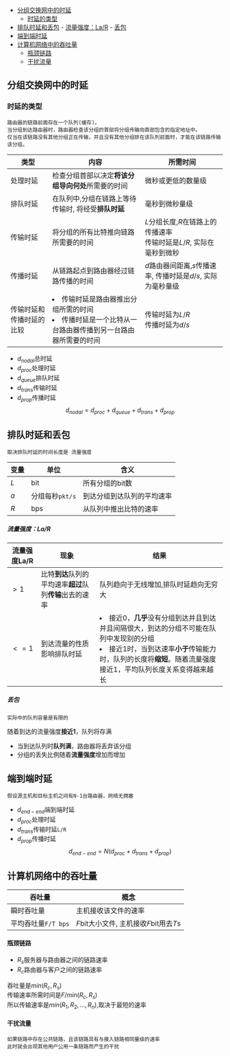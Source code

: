 - [分组交换网中的时延](#分组交换网中的时延)
  - [时延的类型](#时延的类型)
- [排队时延和丢包](#排队时延和丢包)
      - [流量强度：La/R](#流量强度lar)
      - [丢包](#丢包)
- [端到端时延](#端到端时延)
- [计算机网络中的吞吐量](#计算机网络中的吞吐量)
    - [瓶颈链路](#瓶颈链路)
    - [干扰流量](#干扰流量)

## 分组交换网中的时延
### 时延的类型
    路由器的链路前面存在一个队列(缓存)。
    当分组到达路由器时，路由器检查该分组的首部将分组传输向首部包含的指定地址中。
    仅当在该链路没有其他分组正在传输，并且没有其他分组排在该队列前面时，才能在该链路传输该分组。

|类型|内容|所需时间|
|---|---|---|
|处理时延|检查分组首部以决定**将该分组导向何处**所需要的时间|微秒或更低的数量级|
|排队时延|在队列中,分组在链路上等待传输时, 将经受**排队时延**|毫秒到微秒量级|
|传输时延|将分组的所有比特推向链路所需要的时间|$L$分组长度,$R$在链路上的传播速率<br>传输时延是$L/R$, 实际在毫秒到微秒|
|传播时延|从链路起点到路由器经过链路传播的时间|$d$路由器间距离,$s$传播速率, 传播时延是$d/s$, 实际为毫秒量级|
|传输时延和传播时延的比较|<li>传输时延是路由器推出分组所需的时间<li>传播时延是一个比特从一台路由器传播到另一台路由器所需要的时间|传输时延为$L/R$<br>传播时延为$d/s$|

- $d_{nodal}$总时延
- $d_{proc}$处理时延
- $d_{queue}$排队时延
- $d_{trans}$传输时延
- $d_{prop}$传播时延
$$
d_{nodal}=d_{proc}+d_{queue}+d_{trans}+d_{prop}
$$
## 排队时延和丢包
    取决排队时延的时间长度是 流量强度

|变量|单位|含义|
|---|---|---|
|$L$|bit|所有分组的bit数|
|$a$|分组每秒`pkt/s`|到达分组到达队列的平均速率|
|$R$|bps|从队列中推出比特的速率|
##### 流量强度：La/R
|流量强度La/R|现象|结果|
|---|---|---|
|$>1$|比特**到达**队列的平均速率**超过**队列**传输**出去的速率|队列趋向于无线增加,排队时延趋向无穷大|
|$<=1$|到达流量的性质影响排队时延|<li>接近0，**几乎**没有分组到达并且到达并且间隔很大，到达的分组不可能在队列中发现别的分组<li>接近1时，当到达速率**小于**传输能力时，队列的长度将**缩短**。随着流量强度接近1，平均队列长度关系变得越来越长|
##### 丢包
    实际中的队列容量是有限的

随着到达的流量强度**接近1**，队列将存满
- 当到达队列时**队列满**，路由器将丢弃该分组
- 分组的丢失比例随着**流量强度**增加而增加
## 端到端时延
    假设源主机和目标主机之间有N-1台路由器，网络无拥塞
- $d_{end-end}$端到端时延
- $d_{proc}$处理时延
- $d_{trans}$传输时延`L/R`
- $d_{prop}$传播时延
$$
d_{end-end}=N(d_{proc}+d_{trans}+d_{prop})
$$
## 计算机网络中的吞吐量
|吞吐量|概念|
|---|---|
|瞬时吞吐量|主机接收该文件的速率|
|平均吞吐量`F/T bps`|$F$bit大小文件, 主机接收$F$bit用去$T$s|

#### 瓶颈链路
- $R_s$服务器与路由器之间的链路速率
- $R_c$路由器与客户之间的链路速率

吞吐量是$min(R_c,R_s)$\
传输速率所需时间是$F/min(R_c,R_s)$\
所以传输速率是$min(R_1,R_2,...,R_n)$,取决于最短的速率

#### 干扰流量
    如果链路中存在公共链路，且该链路具有与接入链路相同量级的速率
    此时就会出现其他用户公用一条链路而产生的干扰